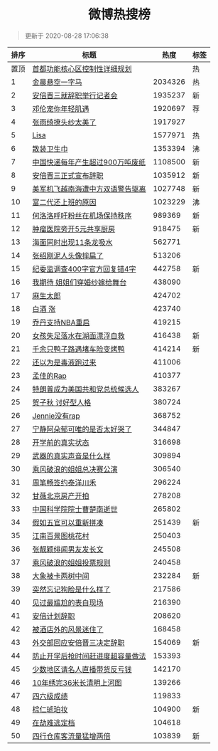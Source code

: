 <h1 align="center">微博热搜榜</h1>

> 更新于 2020-08-28 17:06:38

| 排序 | 标题                                                                                                                                                                                                                             | 热度    | 标签 |
| ---- | -------------------------------------------------------------------------------------------------------------------------------------------------------------------------------------------------------------------------------- | ------- | ---- |
| 置顶 | [首都功能核心区控制性详细规划](https://s.weibo.com/weibo?q=%23%E9%A6%96%E9%83%BD%E5%8A%9F%E8%83%BD%E6%A0%B8%E5%BF%83%E5%8C%BA%E6%8E%A7%E5%88%B6%E6%80%A7%E8%AF%A6%E7%BB%86%E8%A7%84%E5%88%92%23&Refer=new_time)                  |         | 热   |
| 1    | [金晨悬空一字马](https://s.weibo.com/weibo?q=%23%E9%87%91%E6%99%A8%E6%82%AC%E7%A9%BA%E4%B8%80%E5%AD%97%E9%A9%AC%23&Refer=top)                                                                                                    | 2034326 | 热   |
| 2    | [安倍晋三就辞职举行记者会](https://s.weibo.com/weibo?q=%23%E5%AE%89%E5%80%8D%E6%99%8B%E4%B8%89%E5%B0%B1%E8%BE%9E%E8%81%8C%E4%B8%BE%E8%A1%8C%E8%AE%B0%E8%80%85%E4%BC%9A%23&Refer=top)                                             | 1935237 | 新   |
| 3    | [邓伦宠你年轻肌遇](https://s.weibo.comjavascript:void(0);)                                                                                                                                                                       | 1920697 | 荐   |
| 4    | [张雨绮撩头纱太美了](https://s.weibo.com/weibo?q=%23%E5%BC%A0%E9%9B%A8%E7%BB%AE%E6%92%A9%E5%A4%B4%E7%BA%B1%E5%A4%AA%E7%BE%8E%E4%BA%86%23&Refer=top)                                                                              | 1917927 |      |
| 5    | [Lisa](https://s.weibo.com/weibo?q=Lisa&Refer=top)                                                                                                                                                                               | 1577971 | 热   |
| 6    | [散装卫生巾](https://s.weibo.com/weibo?q=%23%E6%95%A3%E8%A3%85%E5%8D%AB%E7%94%9F%E5%B7%BE%23&Refer=top)                                                                                                                          | 1353394 | 沸   |
| 7    | [中国快递每年产生超过900万吨废纸](https://s.weibo.com/weibo?q=%23%E4%B8%AD%E5%9B%BD%E5%BF%AB%E9%80%92%E6%AF%8F%E5%B9%B4%E4%BA%A7%E7%94%9F%E8%B6%85%E8%BF%87900%E4%B8%87%E5%90%A8%E5%BA%9F%E7%BA%B8%23&Refer=top)                 | 1108500 | 新   |
| 8    | [安倍晋三正式宣布辞职](https://s.weibo.com/weibo?q=%23%E5%AE%89%E5%80%8D%E6%99%8B%E4%B8%89%E6%AD%A3%E5%BC%8F%E5%AE%A3%E5%B8%83%E8%BE%9E%E8%81%8C%23&Refer=top)                                                                   | 1035912 | 新   |
| 9    | [美军机飞越南海遭中方双语警告驱离](https://s.weibo.com/weibo?q=%23%E7%BE%8E%E5%86%9B%E6%9C%BA%E9%A3%9E%E8%B6%8A%E5%8D%97%E6%B5%B7%E9%81%AD%E4%B8%AD%E6%96%B9%E5%8F%8C%E8%AF%AD%E8%AD%A6%E5%91%8A%E9%A9%B1%E7%A6%BB%23&Refer=top) | 1027748 | 新   |
| 10   | [富二代还上班的原因](https://s.weibo.com/weibo?q=%23%E5%AF%8C%E4%BA%8C%E4%BB%A3%E8%BF%98%E4%B8%8A%E7%8F%AD%E7%9A%84%E5%8E%9F%E5%9B%A0%23&Refer=top)                                                                              | 1023229 | 沸   |
| 11   | [何洛洛呼吁粉丝在机场保持秩序](https://s.weibo.com/weibo?q=%23%E4%BD%95%E6%B4%9B%E6%B4%9B%E5%91%BC%E5%90%81%E7%B2%89%E4%B8%9D%E5%9C%A8%E6%9C%BA%E5%9C%BA%E4%BF%9D%E6%8C%81%E7%A7%A9%E5%BA%8F%23&Refer=top)                       | 989369  | 新   |
| 12   | [肿瘤医院旁开5元共享厨房](https://s.weibo.com/weibo?q=%E8%82%BF%E7%98%A4%E5%8C%BB%E9%99%A2%E6%97%81%E5%BC%805%E5%85%83%E5%85%B1%E4%BA%AB%E5%8E%A8%E6%88%BF&Refer=top)                                                            | 918475  | 新   |
| 13   | [海面同时出现11条龙吸水](https://s.weibo.com/weibo?q=%23%E6%B5%B7%E9%9D%A2%E5%90%8C%E6%97%B6%E5%87%BA%E7%8E%B011%E6%9D%A1%E9%BE%99%E5%90%B8%E6%B0%B4%23&Refer=top)                                                               | 562771  |      |
| 14   | [张绍刚泥人头像摔扁了](https://s.weibo.com/weibo?q=%23%E5%BC%A0%E7%BB%8D%E5%88%9A%E6%B3%A5%E4%BA%BA%E5%A4%B4%E5%83%8F%E6%91%94%E6%89%81%E4%BA%86%23&Refer=top)                                                                   | 513206  |      |
| 15   | [纪委监调查400字官方回复错4字](https://s.weibo.com/weibo?q=%23%E7%BA%AA%E5%A7%94%E7%9B%91%E8%B0%83%E6%9F%A5400%E5%AD%97%E5%AE%98%E6%96%B9%E5%9B%9E%E5%A4%8D%E9%94%994%E5%AD%97%23&Refer=top)                                     | 442758  | 新   |
| 16   | [我期待 姐姐们穿婚纱嫁给舞台](https://s.weibo.com/weibo?q=%E6%88%91%E6%9C%9F%E5%BE%85%20%E5%A7%90%E5%A7%90%E4%BB%AC%E7%A9%BF%E5%A9%9A%E7%BA%B1%E5%AB%81%E7%BB%99%E8%88%9E%E5%8F%B0&Refer=top)                                    | 438090  |      |
| 17   | [麻生太郎](https://s.weibo.com/weibo?q=%E9%BA%BB%E7%94%9F%E5%A4%AA%E9%83%8E&Refer=top)                                                                                                                                           | 424702  |      |
| 18   | [白酒 涨](https://s.weibo.com/weibo?q=%E7%99%BD%E9%85%92%20%E6%B6%A8&Refer=top)                                                                                                                                                  | 423740  |      |
| 19   | [乔丹支持NBA重启](https://s.weibo.com/weibo?q=%23%E4%B9%94%E4%B8%B9%E6%94%AF%E6%8C%81NBA%E9%87%8D%E5%90%AF%23&Refer=top)                                                                                                         | 419215  |      |
| 20   | [女孩失足落水在湖面漂浮自救](https://s.weibo.com/weibo?q=%23%E5%A5%B3%E5%AD%A9%E5%A4%B1%E8%B6%B3%E8%90%BD%E6%B0%B4%E5%9C%A8%E6%B9%96%E9%9D%A2%E6%BC%82%E6%B5%AE%E8%87%AA%E6%95%91%23&Refer=top)                                  | 416438  | 新   |
| 21   | [千余只鸭子路遇堵车险变烤鸭](https://s.weibo.com/weibo?q=%23%E5%8D%83%E4%BD%99%E5%8F%AA%E9%B8%AD%E5%AD%90%E8%B7%AF%E9%81%87%E5%A0%B5%E8%BD%A6%E9%99%A9%E5%8F%98%E7%83%A4%E9%B8%AD%23&Refer=top)                                  | 414214  | 新   |
| 22   | [还以为是毒液跑过来](https://s.weibo.com/weibo?q=%23%E8%BF%98%E4%BB%A5%E4%B8%BA%E6%98%AF%E6%AF%92%E6%B6%B2%E8%B7%91%E8%BF%87%E6%9D%A5%23&Refer=top)                                                                              | 411006  |      |
| 23   | [孟佳的Rap](https://s.weibo.com/weibo?q=%23%E5%AD%9F%E4%BD%B3%E7%9A%84Rap%23&Refer=top)                                                                                                                                          | 410377  |      |
| 24   | [特朗普成为美国共和党总统候选人](https://s.weibo.com/weibo?q=%23%E7%89%B9%E6%9C%97%E6%99%AE%E6%88%90%E4%B8%BA%E7%BE%8E%E5%9B%BD%E5%85%B1%E5%92%8C%E5%85%9A%E6%80%BB%E7%BB%9F%E5%80%99%E9%80%89%E4%BA%BA%23&Refer=top)            | 383267  |      |
| 25   | [贺子秋 讨好型人格](https://s.weibo.com/weibo?q=%E8%B4%BA%E5%AD%90%E7%A7%8B%20%E8%AE%A8%E5%A5%BD%E5%9E%8B%E4%BA%BA%E6%A0%BC&Refer=top)                                                                                           | 380724  |      |
| 26   | [Jennie没有rap](https://s.weibo.com/weibo?q=%23Jennie%E6%B2%A1%E6%9C%89rap%23&Refer=top)                                                                                                                                         | 368752  |      |
| 27   | [宁静阿朵郁可唯的是否太好哭了](https://s.weibo.com/weibo?q=%23%E5%AE%81%E9%9D%99%E9%98%BF%E6%9C%B5%E9%83%81%E5%8F%AF%E5%94%AF%E7%9A%84%E6%98%AF%E5%90%A6%E5%A4%AA%E5%A5%BD%E5%93%AD%E4%BA%86%23&Refer=top)                       | 344847  |      |
| 28   | [开学前的真实状态](https://s.weibo.com/weibo?q=%23%E5%BC%80%E5%AD%A6%E5%89%8D%E7%9A%84%E7%9C%9F%E5%AE%9E%E7%8A%B6%E6%80%81%23&Refer=top)                                                                                         | 316698  |      |
| 29   | [武器的真实声音是什么样](https://s.weibo.com/weibo?q=%E6%AD%A6%E5%99%A8%E7%9A%84%E7%9C%9F%E5%AE%9E%E5%A3%B0%E9%9F%B3%E6%98%AF%E4%BB%80%E4%B9%88%E6%A0%B7&Refer=top)                                                              | 309894  |      |
| 30   | [乘风破浪的姐姐总决赛公演](https://s.weibo.com/weibo?q=%23%E4%B9%98%E9%A3%8E%E7%A0%B4%E6%B5%AA%E7%9A%84%E5%A7%90%E5%A7%90%E6%80%BB%E5%86%B3%E8%B5%9B%E5%85%AC%E6%BC%94%23&Refer=top)                                             | 306540  |      |
| 31   | [周笔畅签约泰洋川禾](https://s.weibo.com/weibo?q=%23%E5%91%A8%E7%AC%94%E7%95%85%E7%AD%BE%E7%BA%A6%E6%B3%B0%E6%B4%8B%E5%B7%9D%E7%A6%BE%23&Refer=top)                                                                              | 296224  |      |
| 32   | [甘薇北京房产开拍](https://s.weibo.com/weibo?q=%E7%94%98%E8%96%87%E5%8C%97%E4%BA%AC%E6%88%BF%E4%BA%A7%E5%BC%80%E6%8B%8D&Refer=top)                                                                                               | 278208  |      |
| 33   | [中国科学院院士曹楚南逝世](https://s.weibo.com/weibo?q=%23%E4%B8%AD%E5%9B%BD%E7%A7%91%E5%AD%A6%E9%99%A2%E9%99%A2%E5%A3%AB%E6%9B%B9%E6%A5%9A%E5%8D%97%E9%80%9D%E4%B8%96%23&Refer=top)                                             | 265802  |      |
| 34   | [假如五官可以重新拼凑](https://s.weibo.com/weibo?q=%23%E5%81%87%E5%A6%82%E4%BA%94%E5%AE%98%E5%8F%AF%E4%BB%A5%E9%87%8D%E6%96%B0%E6%8B%BC%E5%87%91%23&Refer=top)                                                                   | 251439  | 新   |
| 35   | [江南百景图桃花村](https://s.weibo.com/weibo?q=%E6%B1%9F%E5%8D%97%E7%99%BE%E6%99%AF%E5%9B%BE%E6%A1%83%E8%8A%B1%E6%9D%91&Refer=top)                                                                                               | 250403  |      |
| 36   | [张靓颖绯闻男友发长文](https://s.weibo.com/weibo?q=%23%E5%BC%A0%E9%9D%93%E9%A2%96%E7%BB%AF%E9%97%BB%E7%94%B7%E5%8F%8B%E5%8F%91%E9%95%BF%E6%96%87%23&Refer=top)                                                                   | 245508  |      |
| 37   | [乘风破浪的姐姐投票规则](https://s.weibo.com/weibo?q=%E4%B9%98%E9%A3%8E%E7%A0%B4%E6%B5%AA%E7%9A%84%E5%A7%90%E5%A7%90%E6%8A%95%E7%A5%A8%E8%A7%84%E5%88%99&Refer=top)                                                              | 240458  |      |
| 38   | [大象被卡两树中间](https://s.weibo.com/weibo?q=%23%E5%A4%A7%E8%B1%A1%E8%A2%AB%E5%8D%A1%E4%B8%A4%E6%A0%91%E4%B8%AD%E9%97%B4%23&Refer=top)                                                                                         | 232284  | 新   |
| 39   | [突然忘记狗脸是什么样了](https://s.weibo.com/weibo?q=%23%E7%AA%81%E7%84%B6%E5%BF%98%E8%AE%B0%E7%8B%97%E8%84%B8%E6%98%AF%E4%BB%80%E4%B9%88%E6%A0%B7%E4%BA%86%23&Refer=top)                                                        | 217586  |      |
| 40   | [见过最尴尬的表白现场](https://s.weibo.com/weibo?q=%23%E8%A7%81%E8%BF%87%E6%9C%80%E5%B0%B4%E5%B0%AC%E7%9A%84%E8%A1%A8%E7%99%BD%E7%8E%B0%E5%9C%BA%23&Refer=top)                                                                   | 216390  |      |
| 41   | [安倍计划辞职](https://s.weibo.com/weibo?q=%E5%AE%89%E5%80%8D%E8%AE%A1%E5%88%92%E8%BE%9E%E8%81%8C&Refer=top)                                                                                                                     | 208620  |      |
| 42   | [被酒店外的风景迷住了](https://s.weibo.com/weibo?q=%23%E8%A2%AB%E9%85%92%E5%BA%97%E5%A4%96%E7%9A%84%E9%A3%8E%E6%99%AF%E8%BF%B7%E4%BD%8F%E4%BA%86%23&Refer=top)                                                                   | 168458  |      |
| 43   | [外交部回应安倍晋三决定辞职](https://s.weibo.com/weibo?q=%23%E5%A4%96%E4%BA%A4%E9%83%A8%E5%9B%9E%E5%BA%94%E5%AE%89%E5%80%8D%E6%99%8B%E4%B8%89%E5%86%B3%E5%AE%9A%E8%BE%9E%E8%81%8C%23&Refer=top)                                  | 154069  | 新   |
| 44   | [防止开学后抢时间赶进度超容量做法](https://s.weibo.com/weibo?q=%23%E9%98%B2%E6%AD%A2%E5%BC%80%E5%AD%A6%E5%90%8E%E6%8A%A2%E6%97%B6%E9%97%B4%E8%B5%B6%E8%BF%9B%E5%BA%A6%E8%B6%85%E5%AE%B9%E9%87%8F%E5%81%9A%E6%B3%95%23&Refer=top) | 153393  |      |
| 45   | [少数地区请名人直播带货反亏钱](https://s.weibo.com/weibo?q=%23%E5%B0%91%E6%95%B0%E5%9C%B0%E5%8C%BA%E8%AF%B7%E5%90%8D%E4%BA%BA%E7%9B%B4%E6%92%AD%E5%B8%A6%E8%B4%A7%E5%8F%8D%E4%BA%8F%E9%92%B1%23&Refer=top)                       | 142170  |      |
| 46   | [10年绣完36米长清明上河图](https://s.weibo.com/weibo?q=10%E5%B9%B4%E7%BB%A3%E5%AE%8C36%E7%B1%B3%E9%95%BF%E6%B8%85%E6%98%8E%E4%B8%8A%E6%B2%B3%E5%9B%BE&Refer=top)                                                                 | 139266  |      |
| 47   | [四六级成绩](https://s.weibo.com/weibo?q=%E5%9B%9B%E5%85%AD%E7%BA%A7%E6%88%90%E7%BB%A9&Refer=top)                                                                                                                                | 119833  |      |
| 48   | [棕仁琥珀妆](https://s.weibo.com/weibo?q=%23%E6%A3%95%E4%BB%81%E7%90%A5%E7%8F%80%E5%A6%86%23&Refer=top)                                                                                                                          | 104900  | 新   |
| 49   | [在劫难逃定档](https://s.weibo.com/weibo?q=%23%E5%9C%A8%E5%8A%AB%E9%9A%BE%E9%80%83%E5%AE%9A%E6%A1%A3%23&Refer=top)                                                                                                               | 104618  |      |
| 50   | [四行仓库客流量猛增两倍](https://s.weibo.com/weibo?q=%23%E5%9B%9B%E8%A1%8C%E4%BB%93%E5%BA%93%E5%AE%A2%E6%B5%81%E9%87%8F%E7%8C%9B%E5%A2%9E%E4%B8%A4%E5%80%8D%23&Refer=top)                                                        | 103839  | 新   |